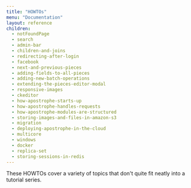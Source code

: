 ```yaml
---
title: "HOWTOs"
menu: "Documentation"
layout: reference
children:
  - notFoundPage
  - search
  - admin-bar
  - children-and-joins
  - redirecting-after-login
  - facebook
  - next-and-previous-pieces
  - adding-fields-to-all-pieces
  - adding-new-batch-operations
  - extending-the-pieces-editor-modal
  - responsive-images
  - ckeditor
  - how-apostrophe-starts-up
  - how-apostrophe-handles-requests
  - how-apostrophe-modules-are-structured
  - storing-images-and-files-in-amazon-s3
  - migration
  - deploying-apostrophe-in-the-cloud
  - multicore
  - windows
  - docker
  - replica-set
  - storing-sessions-in-redis
---
```


These HOWTOs cover a variety of topics that don't quite fit neatly into a tutorial series.
